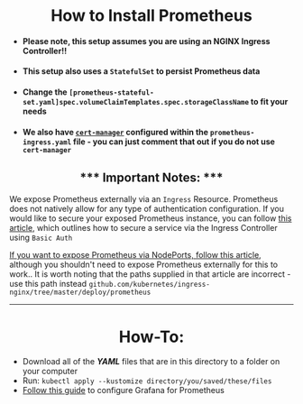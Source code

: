 <h1 align="center">How to Install Prometheus</h1>

- #### Please note, this setup assumes you are using an NGINX Ingress Controller!! 
- #### This setup also uses a `StatefulSet` to persist Prometheus data
- #### Change the `[prometheus-stateful-set.yaml]spec.volumeClaimTemplates.spec.storageClassName` to fit your needs
- #### We also have [`cert-manager`](https://github.com/jetstack/cert-manager) configured within the `prometheus-ingress.yaml` file - you can just comment that out if you do not use `cert-manager`

<h2 align="center">*** Important Notes: ***</h2>

We expose Prometheus externally via an `Ingress` Resource. Prometheus does not natively allow for any type of authentication configuration.  If you would like to secure your exposed Prometheus instance, you can follow [this article](https://docs.nginx.com/nginx/admin-guide/security-controls/configuring-http-basic-authentication/#prerequisites), which outlines how to secure a service via the Ingress Controller using `Basic Auth`

[If you want to expose Prometheus via NodePorts, follow this article](https://kubernetes.github.io/ingress-nginx/user-guide/monitoring/), although you shouldn't need to expose Prometheus externally for this to work.. It is worth noting that the paths supplied in that article are incorrect - use this path instead `github.com/kubernetes/ingress-nginx/tree/master/deploy/prometheus`

---

<h1 align="center">How-To:</h1>

- Download all of the ***YAML*** files that are in this directory to a folder on your computer
- Run: `kubectl apply --kustomize directory/you/saved/these/files`
- [Follow this guide](https://github.com/oze4/digitalocean-kubernetes/blob/master/grafana) to configure Grafana for Prometheus
